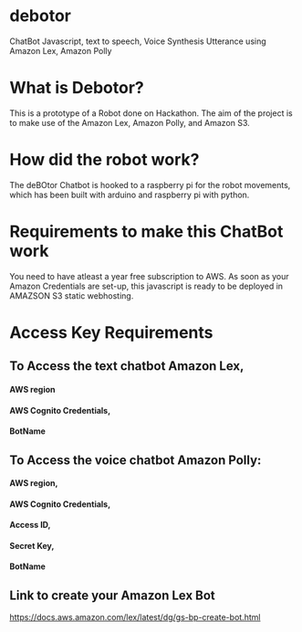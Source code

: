 # debotor
ChatBot Javascript, text to speech,  Voice Synthesis Utterance using Amazon Lex, Amazon Polly

# What is Debotor? 
This is a prototype of a Robot done on Hackathon. The aim of the project is to make use of the Amazon Lex, Amazon Polly, and Amazon S3.
						
# How did the robot work?
The deBOtor Chatbot is hooked to a raspberry pi for the robot movements, which has been built with arduino and raspberry pi with python.

# Requirements to make this ChatBot work
You need to have atleast a year free subscription to AWS.
As soon as your Amazon Credentials are set-up, 
this javascript is ready to be deployed in AMAZSON S3 static webhosting.
							
# Access Key Requirements
## To Access the text chatbot Amazon Lex,
#### AWS region
#### AWS Cognito Credentials,
#### BotName

## To Access the voice chatbot Amazon Polly:
#### AWS region,
#### AWS Cognito Credentials,
#### Access ID,
#### Secret Key,
#### BotName

## Link to create your Amazon Lex Bot
https://docs.aws.amazon.com/lex/latest/dg/gs-bp-create-bot.html

